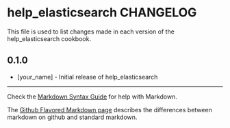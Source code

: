 help_elasticsearch CHANGELOG
============================

This file is used to list changes made in each version of the help_elasticsearch cookbook.

0.1.0
-----
- [your_name] - Initial release of help_elasticsearch

- - -
Check the [Markdown Syntax Guide](http://daringfireball.net/projects/markdown/syntax) for help with Markdown.

The [Github Flavored Markdown page](http://github.github.com/github-flavored-markdown/) describes the differences between markdown on github and standard markdown.
